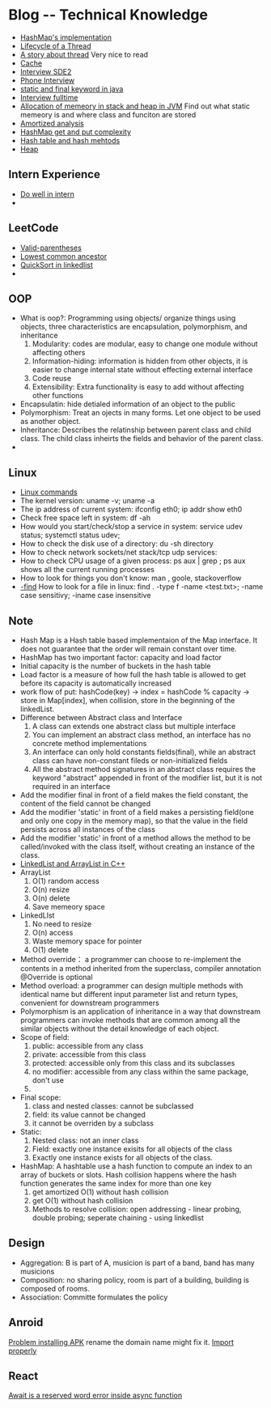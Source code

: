 # Blog -- Technical Knowledge
* [HashMap's implementation](http://yikun.github.io/2015/04/01/Java-HashMap%E5%B7%A5%E4%BD%9C%E5%8E%9F%E7%90%86%E5%8F%8A%E5%AE%9E%E7%8E%B0/)
* [Lifecycle of a Thread](http://www.cnblogs.com/sunddenly/p/4106562.html)
* [A story about thread](http://mp.weixin.qq.com/s?__biz=MjM5NzA1MTcyMA==&mid=403498894&idx=2&sn=219c1a6001b5bb7e6bdc7963b1af8450&scene=2&srcid=0330UDNmQ2GlTOLo1CY8IZfH&from=timeline&isappinstalled=0#wechat_redirect) Very nice to read
* [Cache](http://blog.chinaunix.net/uid-26817832-id-3244916.html)
* [Interview SDE2](http://www.geeksforgeeks.org/amazon-interview-set-25/)
* [Phone Interview](http://cv.qiaobutang.com/post/55c3148f0cf242d2e7fded7c)
* [static and final keyword in java](https://www.youtube.com/watch?v=gTk_F61_-9k)
* [Interview fulltime](http://codeanalysis111.blogspot.ca/2014/12/blog-post.html)
* [Allocation of memeory in stack and heap in JVM](http://lz12366.iteye.com/blog/639873) Find out what static memeory is and where class and funciton are stored
* [Amortized analysis](https://en.wikipedia.org/wiki/Amortized_analysis)
* [HashMap get and put complexity](http://stackoverflow.com/questions/4553624/hashmap-get-put-complexity)
* [Hash table and hash mehtods](https://en.wikipedia.org/wiki/Hash_table)
* [Heap](https://www.youtube.com/watch?v=t0Cq6tVNRBA)


## Intern Experience
* [Do well in intern](https://www.quora.com/What-are-the-best-ways-to-excel-in-a-summer-internship/answer/Vishnu-Jayavel)
*

## LeetCode
* [Valid-parentheses](https://leetcode.com/problems/valid-parentheses)
* [Lowest common ancestor](https://www.youtube.com/watch?v=GnliEfQo114)
* [QuickSort in linkedlist](http://www.cnblogs.com/danbing/p/5148608.html)
*

## OOP
* What is oop?: Programming using objects/ organize things using objects, three characteristics are encapsulation, polymorphism, and inheritance
    1. Modularity: codes are modular, easy to change one module without affecting others
    2. Information-hiding: information is hidden from other objects, it is easier to change internal state without effecting external interface
    3. Code reuse
    4. Extensibility: Extra functionality is easy to add without affecting other functions
* Encapsulatin: hide detialed information of an object to the public
* Polymorphism: Treat an ojects in many forms. Let one object to be used as another object.
* Inheritance: Describes the relatinship between parent class and child class. The child class inheirts the fields and behavior of the parent class.
*

## Linux
* [Linux commands](https://www.youtube.com/watch?v=l0QGLMwR-lY)
* The kernel version: uname -v; uname -a
* The ip address of current system: ifconfig eth0; ip addr show eth0
* Check free space left in system: df -ah
* How would you start/check/stop a service in system: service udev status; systemctl status udev;
* How to check the disk use of a directory: du -sh directory
* How to check network sockets/net stack/tcp udp services:
* How to check CPU usage of a given process: ps aux | grep <ssh>; ps aux shows all the current running processes
* How to look for things you don't know: man <command>, goole, stackoverflow
* [-find](https://www.youtube.com/watch?v=KCVaNb_zOuw) How to look for a file in linux: find . -type f -name <test.txt>; -name case sensitivy; -iname case insensitive

## Note
* Hash Map is a Hash table based implementaion of the Map interface. It does not guarantee that the order will remain constant over time.
* HashMap has two important factor: capacity and load factor
* Initial capacity is the number of buckets in the hash table
* Load factor is a measure of how full the hash table is allowed to get before its capacity is automatically increased
* work flow of put: hashCode(key) -> index = hashCode % capacity -> store in Map[index], when collision, store in the beginning of the linkedList.
* Difference between Abstract class and Interface
    1. A class can extends one abstract class but multiple interface
    2. You can implement an abstract class method, an interface has no concrete method implementations
    3. An interface can only hold constants fields(final), while an abstract class can have non-constant fileds or non-initialized fields
    4. All the abstract method signatures in an abstract class requires the keyword "abstract" appended in front of the modifier list, but it is not required in an interface
* Add the modifier final in front of a field makes the field constant, the content of the field cannot be changed
* Add the modifier 'static' in front of a field makes a persisting field(one and only one copy in the memory map), so that the value in the field persists across all instances of the class
* Add the modifier 'static' in front of a method allows the method to be called/invoked with the class itself, without creating an instance of the class.
* [LinkedList and ArrayList in C++](http://alrightchiu.github.io/SecondRound/linked-list-introjian-jie.html)
* ArrayList
    1. O(1) random access
    2. O(n) resize
    3. O(n) delete
    3. Save memeory space
* LinkedLIst
    1. No need to resize
    2. O(n) access
    3. Waste memory space for pointer
    4. O(1) delete
* Method override： a programmer can choose to re-implement the contents in a method inherited from the superclass, compiler annotation @Override is optional
* Method overload: a programmer can design multiple methods with identical name but different input parameter list and return types, convenient for downstream programmers
* Polymorphism is an application of inheritance in a way that downstream programmers can invoke methods that are common among all the similar objects without the detail knowledge of each object.
* Scope of field:
    1. public: accessible from any class
    2. private: accessible from this class
    3. protected: accessible only from this class and its subclasses
    4. no modifier: accessible from any class within the same package, don't use
    5.
* Final scope:
    1. class and nested classes: cannot be subclassed
    2. field: its value cannot be changed
    3. it cannot be overriden by a subclass
* Static:
    1. Nested class: not an inner class
    2. Field: exactly one instance exisits for all objects of the class
    3. Exactly one instance exists for all objects of the class.
* HashMap: A hashtable use a hash function to compute an index to an array of buckets or slots. Hash collision happens where the hash function generates the same index for more than one key
    1. get amortized O(1) without hash collision
    2. get O(1) without hash collision
    3. Methods to resolve collision: open addressing - linear probing, double probing; seperate chaining - using linkedlist

## Design
* Aggregation: B is part of A, musicion is part of a band, band has many musicions
* Composition: no sharing policy, room is part of a building, building is composed of rooms.
* Association: Committe formulates the policy

## Anroid
[Problem installing APK](http://stackoverflow.com/questions/37015030/session-app-error-installing-apk) rename the domain name might fix it.
[Import properly](https://learn.uwaterloo.ca/d2l/le/content/302446/viewContent/1754074/View)

## React
[Await is a reserved word error inside async function](https://stackoverflow.com/questions/42299594/await-is-a-reserved-word-error-inside-async-function)
